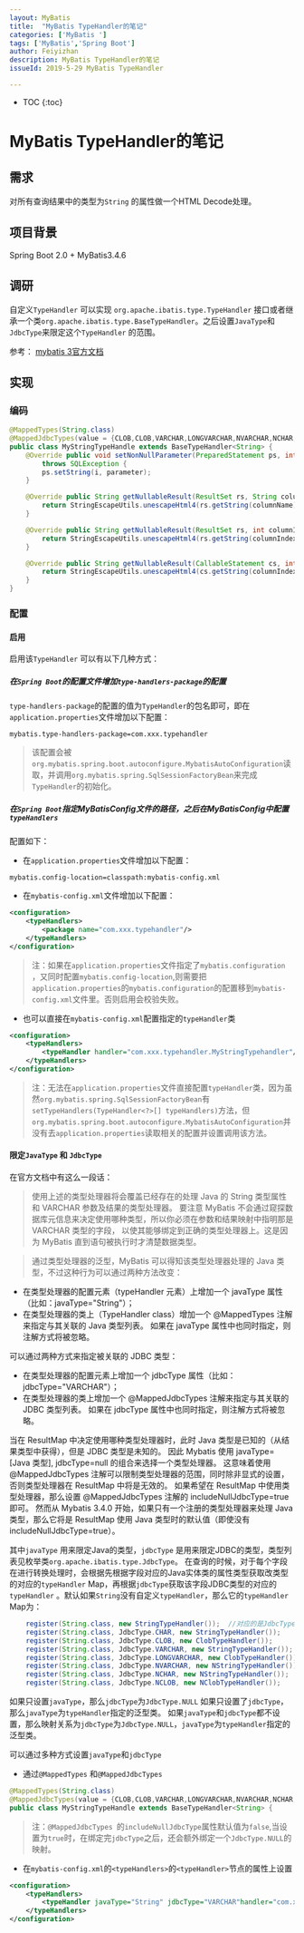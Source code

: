 ```yaml
---
layout: MyBatis 
title:  "MyBatis TypeHandler的笔记"
categories: ['MyBatis ']
tags: ['MyBatis','Spring Boot'] 
author: Feiyizhan
description: MyBatis TypeHandler的笔记
issueId: 2019-5-29 MyBatis TypeHandler

---
```

* TOC
{:toc}

# MyBatis TypeHandler的笔记


## 需求
对所有查询结果中的类型为`String` 的属性做一个HTML Decode处理。
 
## 项目背景

Spring Boot 2.0 + MyBatis3.4.6

## 调研
自定义`TypeHandler`  可以实现 `org.apache.ibatis.type.TypeHandler` 接口或者继承一个类`org.apache.ibatis.type.BaseTypeHandler`。之后设置`JavaType`和`JdbcType`来限定这个`TypeHandler` 的范围。



参考：
[mybatis 3官方文档](http://www.mybatis.org/mybatis-3/zh/configuration.html)

## 实现

### 编码

```java
@MappedTypes(String.class)
@MappedJdbcTypes(value = {CLOB,CLOB,VARCHAR,LONGVARCHAR,NVARCHAR,NCHAR,NCLOB},includeNullJdbcType = true)
public class MyStringTypeHandle extends BaseTypeHandler<String> {
    @Override public void setNonNullParameter(PreparedStatement ps, int i, String parameter, JdbcType jdbcType)
        throws SQLException {
        ps.setString(i, parameter);
    }

    @Override public String getNullableResult(ResultSet rs, String columnName) throws SQLException {
        return StringEscapeUtils.unescapeHtml4(rs.getString(columnName));
    }

    @Override public String getNullableResult(ResultSet rs, int columnIndex) throws SQLException {
        return StringEscapeUtils.unescapeHtml4(rs.getString(columnIndex));
    }

    @Override public String getNullableResult(CallableStatement cs, int columnIndex) throws SQLException {
        return StringEscapeUtils.unescapeHtml4(cs.getString(columnIndex));
    }
}
```


### 配置

#### 启用
启用该`TypeHandler` 可以有以下几种方式：

#####   在`Spring Boot`的配置文件增加`type-handlers-package`的配置
`type-handlers-package`的配置的值为`TypeHandler`的包名即可，即在`application.properties`文件增加以下配置：
```
mybatis.type-handlers-package=com.xxx.typehandler
```
> 该配置会被`org.mybatis.spring.boot.autoconfigure.MybatisAutoConfiguration`读取，并调用`org.mybatis.spring.SqlSessionFactoryBean`来完成`TypeHandler`的初始化。

#####  在`Spring Boot`指定MyBatisConfig文件的路径，之后在MyBatisConfig中配置`typeHandlers`
配置如下：
-  在`application.properties`文件增加以下配置：
```
mybatis.config-location=classpath:mybatis-config.xml
```

- 在`mybatis-config.xml`文件增加以下配置：
```xml
<configuration>
	<typeHandlers>
		<package name="com.xxx.typehandler"/>
	</typeHandlers>
</configuration>

```

>注：如果在`application.properties`文件指定了`mybatis.configuration` ，又同时配置`mybatis.config-location`,则需要把`application.properties`的`mybatis.configuration`的配置移到`mybatis-config.xml`文件里。否则启用会校验失败。

- 也可以直接在`mybatis-config.xml`配置指定的`typeHandler`类
```xml
<configuration>
	<typeHandlers>
		<typeHandler handler="com.xxx.typehandler.MyStringTypehandler"/>
	</typeHandlers>
</configuration>
```
>  注：无法在`application.properties`文件直接配置`typeHandler`类，因为虽然`org.mybatis.spring.SqlSessionFactoryBean`有`setTypeHandlers(TypeHandler<?>[] typeHandlers)`方法，但`org.mybatis.spring.boot.autoconfigure.MybatisAutoConfiguration`并没有去`application.properties`读取相关的配置并设置调用该方法。

#### 限定`JavaType` 和 `JdbcType`
在官方文档中有这么一段话：
>使用上述的类型处理器将会覆盖已经存在的处理 Java 的 String 类型属性和 VARCHAR 参数及结果的类型处理器。 要注意 MyBatis 不会通过窥探数据库元信息来决定使用哪种类型，所以你必须在参数和结果映射中指明那是 VARCHAR 类型的字段， 以使其能够绑定到正确的类型处理器上。这是因为 MyBatis 直到语句被执行时才清楚数据类型。

>通过类型处理器的泛型，MyBatis 可以得知该类型处理器处理的 Java 类型，不过这种行为可以通过两种方法改变：
> 
- 在类型处理器的配置元素（typeHandler 元素）上增加一个 javaType 属性（比如：javaType="String"）；
- 在类型处理器的类上（TypeHandler class）增加一个 @MappedTypes 注解来指定与其关联的 Java 类型列表。 如果在 javaType 属性中也同时指定，则注解方式将被忽略。

可以通过两种方式来指定被关联的 JDBC 类型：
> 
- 在类型处理器的配置元素上增加一个 jdbcType 属性（比如：jdbcType="VARCHAR"）；
- 在类型处理器的类上增加一个 @MappedJdbcTypes 注解来指定与其关联的 JDBC 类型列表。 如果在 jdbcType 属性中也同时指定，则注解方式将被忽略。

当在 ResultMap 中决定使用哪种类型处理器时，此时 Java 类型是已知的（从结果类型中获得），但是 JDBC 类型是未知的。 因此 Mybatis 使用 javaType=[Java 类型], jdbcType=null 的组合来选择一个类型处理器。 这意味着使用 @MappedJdbcTypes 注解可以限制类型处理器的范围，同时除非显式的设置，否则类型处理器在 ResultMap 中将是无效的。 如果希望在 ResultMap 中使用类型处理器，那么设置 @MappedJdbcTypes 注解的 includeNullJdbcType=true 即可。 然而从 Mybatis 3.4.0 开始，如果只有一个注册的类型处理器来处理 Java 类型，那么它将是 ResultMap 使用 Java 类型时的默认值（即使没有 includeNullJdbcType=true）。

其中`javaType` 用来限定Java的类型，`jdbcType` 是用来限定JDBC的类型，类型列表见枚举类`org.apache.ibatis.type.JdbcType`。
在查询的时候，对于每个字段在进行转换处理时，会根据先根据字段对应的Java实体类的属性类型获取改类型的对应的`typeHandler` Map，再根据`jdbcType`获取该字段JDBC类型的对应的`typeHandler` 。默认如果`String`没有自定义`typeHandler`，那么它的`typeHandler` Map为：
```java
    register(String.class, new StringTypeHandler());  //对应的是JdbcType.NULL
    register(String.class, JdbcType.CHAR, new StringTypeHandler());
    register(String.class, JdbcType.CLOB, new ClobTypeHandler());
    register(String.class, JdbcType.VARCHAR, new StringTypeHandler());
    register(String.class, JdbcType.LONGVARCHAR, new ClobTypeHandler());
    register(String.class, JdbcType.NVARCHAR, new NStringTypeHandler());
    register(String.class, JdbcType.NCHAR, new NStringTypeHandler());
    register(String.class, JdbcType.NCLOB, new NClobTypeHandler());
```
如果只设置`javaType`，那么`jdbcType`为`JdbcType.NULL`
如果只设置了`jdbcType`，那么`javaType`为`typeHandler`指定的泛型类。
如果`javaType`和`jdbcType`都不设置，那么映射关系为`jdbcType`为`JdbcType.NULL`，`javaType`为`typeHandler`指定的泛型类。

可以通过多种方式设置`javaType`和`jdbcType`

- 通过`@MappedTypes` 和`@MappedJdbcTypes `
```java
@MappedTypes(String.class)
@MappedJdbcTypes(value = {CLOB,CLOB,VARCHAR,LONGVARCHAR,NVARCHAR,NCHAR,NCLOB},includeNullJdbcType = true)
public class MyStringTypeHandle extends BaseTypeHandler<String> {
```
> 注：`@MappedJdbcTypes `的`includeNullJdbcType`属性默认值为`false`,当设置为`true`时，在绑定完`jdbcType`之后，还会额外绑定一个`JdbcType.NULL`的映射。
> 

- 在`mybatis-config.xml`的`<typeHandlers>`的`<typeHandler>`节点的属性上设置
```xml
<configuration>
	<typeHandlers>
		<typeHandler javaType="String" jdbcType="VARCHAR"handler="com.xxx.typehandler.MyStringTypehandler"/>
	</typeHandlers>
</configuration>

```




